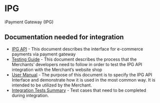 # IPG
iPayment Gateway (IPG)

## Documentation needed for integration

* [IPG API](https://icard.direct/documents/IPG_API_v3.2_17.pdf) - This document describes the interface for e-commerce payments via payment gateway
* [Testing Guide](https://icard.direct/documents/IPG_API_Testing_guide_v3.3.pdf) -  This document describes the process that the Merchants’ developers need to follow in order to test the IPG API integration with the Merchant’s website shop
* [User Manual](https://icard.direct/documents/IPG_API_User_guide_v_3.2.1.pdf) - The purpose of this document is to specify the IPG API Interface and demonstrate how it is used in the most common way. It is intended to be utilized by the Merchant.
* [Integration Tests Summary](https://icard.direct/documents/IPG-Integration%20Tests%20Summary.xlsx) - Test cases that need to be completed during integration.

